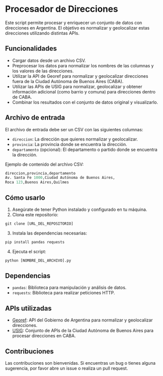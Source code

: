 # Procesador de Direcciones

Este script permite procesar y enriquecer un conjunto de datos con direcciones en Argentina. El objetivo es normalizar y geolocalizar estas direcciones utilizando distintas APIs.

## Funcionalidades

- Cargar datos desde un archivo CSV.
- Preprocesar los datos para normalizar los nombres de las columnas y los valores de las direcciones.
- Utilizar la API de Georef para normalizar y geolocalizar direcciones fuera de la Ciudad Autónoma de Buenos Aires (CABA).
- Utilizar las APIs de USIG para normalizar, geolocalizar y obtener información adicional (como barrio y comuna) para direcciones dentro de CABA.
- Combinar los resultados con el conjunto de datos original y visualizarlo.

## Archivo de entrada

El archivo de entrada debe ser un CSV con las siguientes columnas:

- `direccion`: La dirección que quieres normalizar y geolocalizar.
- `provincia`: La provincia donde se encuentra la dirección.
- `departamento` (opcional): El departamento o partido donde se encuentra la dirección.

Ejemplo de contenido del archivo CSV:

```python
direccion,provincia,departamento
Av. Santa Fe 1000,Ciudad Autónoma de Buenos Aires,
Roca 123,Buenos Aires,Quilmes
```


## Cómo usarlo

1) Asegúrate de tener Python instalado y configurado en tu máquina.
2) Clona este repositorio:

```python
git clone [URL_DEL_REPOSITORIO]
```

3) Instala las dependencias necesarias:
```python
pip install pandas requests
```

4) Ejecuta el script:
```python
python [NOMBRE_DEL_ARCHIVO].py
```

## Dependencias

- `pandas`: Biblioteca para manipulación y análisis de datos.
- `requests`: Biblioteca para realizar peticiones HTTP.


## APIs utilizadas

- [Georef](https://apis.datos.gob.ar/georef/api.html): API del Gobierno de Argentina para normalizar y geolocalizar direcciones.
- [USIG](http://ws.usig.buenosaires.gob.ar/): Conjunto de APIs de la Ciudad Autónoma de Buenos Aires para procesar direcciones en CABA.

## Contribuciones

Las contribuciones son bienvenidas. Si encuentras un bug o tienes alguna sugerencia, por favor abre un issue o realiza un pull request.
